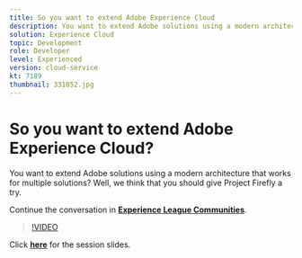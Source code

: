 ```yaml
---
title: So you want to extend Adobe Experience Cloud
description: You want to extend Adobe solutions using a modern architecture that works for multiple solutions? Well, we think that you should give Project Firefly a try. This session was delivered as part of Adobe Developers Live Content event.
solution: Experience Cloud
topic: Development
role: Developer
level: Experienced
version: cloud-service
kt: 7189
thumbnail: 331852.jpg
---
```


# So you want to extend Adobe Experience Cloud?

You want to extend Adobe solutions using a modern architecture that works for multiple solutions? Well, we think that you should give Project Firefly a try.

Continue the conversation in **[Experience League Communities](http://adobe.ly/36Yd3v6)**.

>[!VIDEO](https://video.tv.adobe.com/v/331852/?quality=12&learn=on&hidetitle=true)

Click **[here](/help/events/assets/extend-experience-cloud.pdf)** for the session slides.
